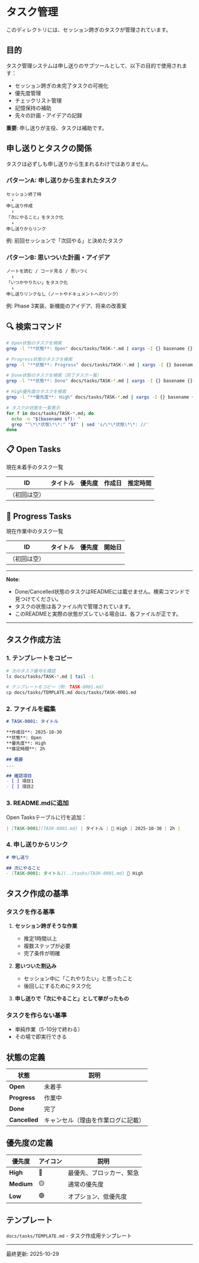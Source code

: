 # タスク管理

このディレクトリには、セッション跨ぎのタスクが管理されています。

## 目的

タスク管理システムは申し送りのサブツールとして、以下の目的で使用されます：

- セッション跨ぎの未完了タスクの可視化
- 優先度管理
- チェックリスト管理
- 記憶保持の補助
- 先々の計画・アイデアの記録

**重要**: 申し送りが主役、タスクは補助です。

## 申し送りとタスクの関係

タスクは必ずしも申し送りから生まれるわけではありません。

### パターンA: 申し送りから生まれたタスク

```
セッション終了時
  ↓
申し送り作成
  ↓
「次にやること」をタスク化
  ↓
申し送りからリンク
```

例: 前回セッションで「次回やる」と決めたタスク

### パターンB: 思いついた計画・アイデア

```
ノートを読む / コード見る / 思いつく
  ↓
「いつかやりたい」をタスク化
  ↓
申し送りリンクなし（ノートやドキュメントへのリンク）
```

例: Phase 3実装、新機能のアイデア、将来の改善案

## 🔍 検索コマンド

```bash
# Open状態のタスクを検索
grep -l "**状態**: Open" docs/tasks/TASK-*.md | xargs -I {} basename {}

# Progress状態のタスクを検索
grep -l "**状態**: Progress" docs/tasks/TASK-*.md | xargs -I {} basename {}

# Done状態のタスクを検索（完了タスク一覧）
grep -l "**状態**: Done" docs/tasks/TASK-*.md | xargs -I {} basename {}

# High優先度のタスクを検索
grep -l "**優先度**: High" docs/tasks/TASK-*.md | xargs -I {} basename {}

# タスクの状態を一覧表示
for f in docs/tasks/TASK-*.md; do
  echo -n "$(basename $f): "
  grep "^\*\*状態\*\*:" "$f" | sed 's/\*\*状態\*\*: //'
done
```

## 📋 Open Tasks

現在未着手のタスク一覧

| ID | タイトル | 優先度 | 作成日 | 推定時間 |
|----|---------|--------|--------|----------|
| （初回は空） | | | | |

## 🚧 Progress Tasks

現在作業中のタスク一覧

| ID | タイトル | 優先度 | 開始日 |
|----|---------|--------|--------|
| （初回は空） | | | | |

---

**Note**:
- Done/Cancelled状態のタスクはREADMEには載せません。検索コマンドで見つけてください。
- タスクの状態は各ファイル内で管理されています。
- このREADMEと実際の状態がズレている場合は、各ファイルが正です。

---

## タスク作成方法

### 1. テンプレートをコピー

```bash
# 次のタスク番号を確認
ls docs/tasks/TASK-*.md | tail -1

# テンプレートをコピー（例: TASK-0001.md）
cp docs/tasks/TEMPLATE.md docs/tasks/TASK-0001.md
```

### 2. ファイルを編集

```markdown
# TASK-0001: タイトル

**作成日**: 2025-10-30
**状態**: Open
**優先度**: High
**推定時間**: 2h

## 概要
...

## 確認項目
- [ ] 項目1
- [ ] 項目2
```

### 3. README.mdに追加

Open Tasksテーブルに行を追加：

```markdown
| [TASK-0001](TASK-0001.md) | タイトル | 🔴 High | 2025-10-30 | 2h |
```

### 4. 申し送りからリンク

```markdown
# 申し送り

## 次にやること
- [TASK-0001: タイトル](../tasks/TASK-0001.md) 🔴 High
```

## タスク作成の基準

### タスクを作る基準

1. **セッション跨ぎそうな作業**
   - 推定1時間以上
   - 複数ステップが必要
   - 完了条件が明確

2. **思いついた割込み**
   - セッション中に「これやりたい」と思ったこと
   - 後回しにするためにタスク化

3. **申し送りで「次にやること」として挙がったもの**

### タスクを作らない基準

- 単純作業（5-10分で終わる）
- その場で即実行できる

## 状態の定義

| 状態 | 説明 |
|------|------|
| **Open** | 未着手 |
| **Progress** | 作業中 |
| **Done** | 完了 |
| **Cancelled** | キャンセル（理由を作業ログに記載） |

## 優先度の定義

| 優先度 | アイコン | 説明 |
|--------|---------|------|
| **High** | 🔴 | 最優先、ブロッカー、緊急 |
| **Medium** | 🟡 | 通常の優先度 |
| **Low** | 🟢 | オプション、低優先度 |

## テンプレート

`docs/tasks/TEMPLATE.md` - タスク作成用テンプレート

---

最終更新: 2025-10-29
